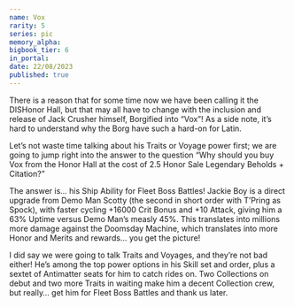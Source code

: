 ```yaml
---
name: Vox
rarity: 5
series: pic
memory_alpha:
bigbook_tier: 6
in_portal:
date: 22/08/2023
published: true
---
```


There is a reason that for some time now we have been calling it the DISHonor Hall, but that may all have to change with the inclusion and release of Jack Crusher himself, Borgified into “Vox”! As a side note, it’s hard to understand why the Borg have such a hard-on for Latin.

Let’s not waste time talking about his Traits or Voyage power first; we are going to jump right into the answer to the question “Why should you buy Vox from the Honor Hall at the cost of 2.5 Honor Sale Legendary Beholds + Citation?” 

The answer is… his Ship Ability for Fleet Boss Battles! Jackie Boy is a direct upgrade from Demo Man Scotty (the second in short order with T’Pring as Spock), with faster cycling +16000 Crit Bonus and +10 Attack, giving him a 63% Uptime versus Demo Man’s measly 45%. This translates into millions more damage against the Doomsday Machine, which translates into more Honor and Merits and rewards… you get the picture! 

I did say we were going to talk Traits and Voyages, and they’re not bad either! He’s among the top power options in his Skill set and order, plus a sextet of Antimatter seats for him to catch rides on. Two Collections on debut and two more Traits in waiting make him a decent Collection crew, but really… get him for Fleet Boss Battles and thank us later.
